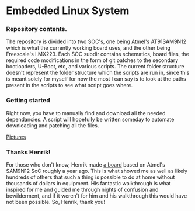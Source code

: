 # Embedded Linux System

### Repository contents.
The repository is divided into two SOC's, one being Atmel's AT91SAM9N12 which is what the currently working board uses, and the other being Freescale's I.MX223. Each SOC subdir contains schematics, board files, the required code modifications in the form of git patches to the secondary bootloaders, U-Boot, etc, and various scripts. The current folder structure doesn't represent the folder structure which the scripts are run in, since this is meant solely for myself for now the most I can say is to look at the paths present in the scripts to see what script goes where.

### Getting started
Right now, you have to manually find and download all the needed dependancies. A script will hopefully be written someday to automate downloading and patching all the files.

[Pictures](https://goo.gl/photos/XjbDx4G7ZKULxgLcA)

### Thanks Henrik!
For those who don't know, Henrik made [a board](http://hforsten.com/making-embedded-linux-computer.html) based on Atmel's SAM9N12 SoC roughly a year ago. This is what showed me as well as likely hundreds of others that such a thing is possible to do at home without thousands of dollars in equipment. His fantastic walkthrough is what inspired for me and guided me through nights of confusion and bewilderment, and if it weren't for him and his walkthrough this would have not been possible. So, Henrik, thank you!
